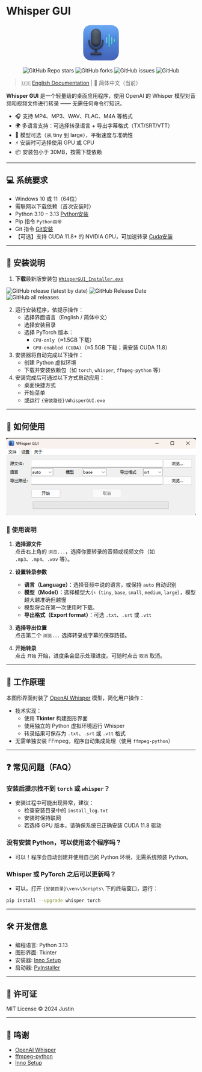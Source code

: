 # Whisper GUI

<p align="center">
  <img src="resources/icon.png" alt="Whisper GUI Icon" width="96" height="96">
</p>

<p align="center">
    <a href="https://github.com/TBSKBJustin/WhisperGUI/stargazers" style="text-decoration:none" >
        <img alt="GitHub Repo stars" src="https://img.shields.io/github/stars/TBSKBJustin/WhisperGUI">
    </a>
    <a href="https://github.com/TBSKBJustin/WhisperGUI/network" style="text-decoration:none" >
        <img alt="GitHub forks" src="https://img.shields.io/github/forks/TBSKBJustin/WhisperGUI">
    </a>
    <a href="https://github.com/TBSKBJustin/WhisperGUI/issues" style="text-decoration:none">
        <img alt="GitHub issues" src="https://img.shields.io/github/issues/TBSKBJustin/WhisperGUI">
    </a>
    <a href="https://github.com/TBSKBJustin/WhisperGUI/blob/main/LICENSE" style="text-decoration:none" >
        <img alt="GitHub" src="https://img.shields.io/github/license/TBSKBJustin/WhisperGUI">
    </a>
</p>

> 🇺🇸 [English Documentation](./README.md) | 📘 简体中文（当前）

**Whisper GUI** 是一个轻量级的桌面应用程序，使用 OpenAI 的 Whisper 模型对音频和视频文件进行转录 —— 无需任何命令行知识。

- 🎧 支持 MP4、MP3、WAV、FLAC、M4A 等格式
- 🌍 多语言支持：可选择转录语言 + 导出字幕格式（TXT/SRT/VTT）
- 🧠 模型可选（从 tiny 到 large），平衡速度与准确性
- ⚡ 安装时可选择使用 GPU 或 CPU
- 📦 安装包小于 30MB，按需下载依赖

---

## 💻 系统要求

- Windows 10 或 11（64位）
- 需联网以下载依赖（首次安装时）
- Python 3.10 – 3.13 [Python安装](https://www.python.org/downloads/)
- Pip 指令 `Python自带`
- Git 指令 [Git安装](https://git-scm.com/)
- 【可选】支持 CUDA 11.8+ 的 NVIDIA GPU，可加速转录 [Cuda安装](https://developer.nvidia.com/cuda-toolkit)

---

## 🚀 安装说明

1. **下载**最新版安装包 [`WhisperGUI_Installer.exe`](https://github.com/TBSKBJustin/WhisperGUI/releases)

<p align="left">
    <a href="https://github.com/TBSKBJustin/WhisperGUI/releases/latest" style="text-decoration:none">
       <img alt="GitHub release (latest by date)" src="https://img.shields.io/github/v/release/TBSKBJustin/whisperGUI">
    </a>
    <a href="https://github.com/TBSKBJustin/WhisperGUI/releases/latest" style="text-decoration:none">
       <img alt="GitHub Release Date" src="https://img.shields.io/github/release-date/TBSKBJustin/WhisperGUI">
    </a>
    <a href="https://github.com/TBSKBJustin/WhisperGUI/releases" style="text-decoration:none">
       <img alt="GitHub all releases" src="https://img.shields.io/github/downloads/TBSKBJustin/WhisperGUI/total">
    </a>
</p>

2. 运行安装程序，依提示操作：
   - 选择界面语言（English / 简体中文）
   - 选择安装目录
   - 选择 PyTorch 版本：
     - `CPU-only`（≈1.5GB 下载）
     - `GPU-enabled (CUDA)`（≈5.5GB 下载；需安装 CUDA 11.8）
3. 安装器将自动完成以下操作：
   - 创建 Python 虚拟环境
   - 下载并安装依赖包（如 `torch`, `whisper`, `ffmpeg-python` 等）
4. 安装完成后可通过以下方式启动应用：
   - 桌面快捷方式
   - 开始菜单
   - 或运行 `{安装路径}\WhisperGUI.exe`

---

## 🧪 如何使用

<p align="center">
  <img src="GitHub/GUI_zh.png" width="600" alt="Whisper GUI 截屏">
</p>

### 🧭 使用说明

1. **选择源文件**  
   点击右上角的 `浏览...`，选择你要转录的音频或视频文件（如 `.mp3`、`.mp4`、`.wav` 等）。

2. **设置转录参数**  
   - **语言（Language）**：选择音频中说的语言，或保持 `auto` 自动识别
   - **模型（Model）**：选择模型大小（`tiny`, `base`, `small`, `medium`, `large`），模型越大越准确但越慢
   - 模型将会在第一次使用时下载。
   - **导出格式（Export format）**：可选 `.txt`、`.srt` 或 `.vtt`

3. **选择导出位置**  
   点击第二个 `浏览...` 选择转录或字幕的保存路径。

4. **开始转录**  
   点击 `开始` 开始，进度条会显示处理进度。可随时点击 `取消` 取消。

---

## 🧠 工作原理

本图形界面封装了 [OpenAI Whisper](https://github.com/openai/whisper) 模型，简化用户操作：

- 技术实现：
  - 使用 **Tkinter** 构建图形界面
  - 使用独立的 Python 虚拟环境运行 Whisper
  - 转录结果可保存为 `.txt`、`.srt` 或 `.vtt` 格式
- 无需单独安装 FFmpeg，程序自动集成处理（使用 `ffmpeg-python`）

---

## ❓ 常见问题（FAQ）

### 安装后提示找不到 `torch` 或 `whisper`？
- 安装过程中可能出现异常，建议：
  - 检查安装目录中的 `install_log.txt`
  - 安装时保持联网
  - 若选择 GPU 版本，请确保系统已正确安装 CUDA 11.8 驱动

### 没有安装 Python，可以使用这个程序吗？
- 可以！程序会自动创建并使用自己的 Python 环境，无需系统预装 Python。

### Whisper 或 PyTorch 之后可以更新吗？
- 可以，打开 `{安装目录}\venv\Scripts\` 下的终端窗口，运行：

```bash
pip install --upgrade whisper torch
```
---

## 🛠 开发信息

- 编程语言: Python 3.13
- 图形界面: Tkinter
- 安装器: [Inno Setup](https://jrsoftware.org/isinfo.php)
- 启动器: [PyInstaller](https://pyinstaller.org/)

---

## 📄 许可证

MIT License © 2024 Justin

---

## 🌟 鸣谢

- [OpenAI Whisper](https://github.com/openai/whisper)
- [ffmpeg-python](https://github.com/kkroening/ffmpeg-python)
- [Inno Setup](https://jrsoftware.org/)